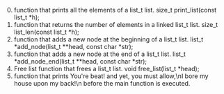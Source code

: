 0. function that prints all the elements of a list_t list.
size_t print_list(const list_t *h);
1. function that returns the number of elements in a linked list_t list.
size_t list_len(const list_t *h);
2. function that adds a new node at the beginning of a list_t list.
list_t *add_node(list_t **head, const char *str);
3. function that adds a new node at the end of a list_t list.
list_t *add_node_end(list_t **head, const char *str);
4. Free list function that frees a list_t list.
void free_list(list_t *head);
5. function that prints You're beat! and yet, you must allow,\nI bore my house upon my back!\n before the main function is executed.